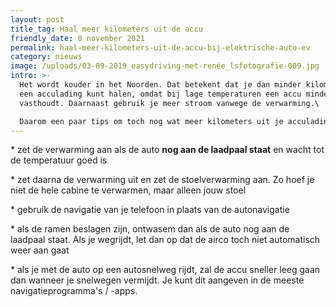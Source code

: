```yaml
---
layout: post
title_tag: Haal meer kilometers uit de accu
friendly_date: 8 november 2021
permalink: haal-meer-kilometers-uit-de-accu-bij-elektrische-auto-ev
category: nieuws
image: /uploads/03-09-2019_easydriving-met-renée_lsfotografie-009.jpg
intro: >-
  Het wordt kouder in het Noorden. Dat betekent dat je dan minder kilometers uit
  een acculading kunt halen, omdat bij lage temperaturen een accu minder stroom
  vasthoudt. Daarnaast gebruik je meer stroom vanwege de verwarming.\

  Daarom een paar tips om toch nog wat meer kilometers uit je acculading te halen.
---
```

\* zet de verwarming aan als de auto **nog aan de laadpaal staat** en wacht tot de temperatuur goed is

\* zet daarna de verwarming uit en zet de stoelverwarming aan. Zo hoef je niet de hele cabine te verwarmen, maar alleen jouw stoel

\* gebruik de navigatie van je telefoon in plaats van de autonavigatie

\* als de ramen beslagen zijn, ontwasem dan als de auto nog aan de laadpaal staat. Als je wegrijdt, let dan op dat de airco toch niet automatisch weer aan gaat

\* als je met de auto op een autosnelweg rijdt, zal de accu sneller leeg gaan dan wanneer je snelwegen vermijdt. Je kunt dit aangeven in de meeste navigatieprogramma's / -apps.